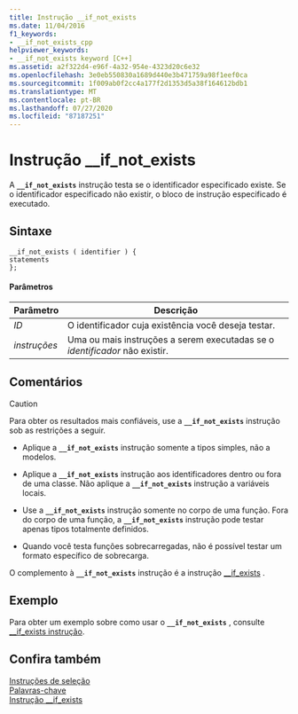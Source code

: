 ```yaml
---
title: Instrução __if_not_exists
ms.date: 11/04/2016
f1_keywords:
- __if_not_exists_cpp
helpviewer_keywords:
- __if_not_exists keyword [C++]
ms.assetid: a2f322d4-e96f-4a32-954e-4323d20c6e32
ms.openlocfilehash: 3e0eb550830a1689d440e3b471759a98f1eef0ca
ms.sourcegitcommit: 1f009ab0f2cc4a177f2d1353d5a38f164612bdb1
ms.translationtype: MT
ms.contentlocale: pt-BR
ms.lasthandoff: 07/27/2020
ms.locfileid: "87187251"
---
```

# <a name="__if_not_exists-statement"></a>Instrução __if_not_exists

A **`__if_not_exists`** instrução testa se o identificador especificado existe. Se o identificador especificado não existir, o bloco de instrução especificado é executado.

## <a name="syntax"></a>Sintaxe

```
__if_not_exists ( identifier ) {
statements
};
```

#### <a name="parameters"></a>Parâmetros

|Parâmetro|Descrição|
|---------------|-----------------|
|*ID*|O identificador cuja existência você deseja testar.|
|*instruções*|Uma ou mais instruções a serem executadas se o *identificador* não existir.|

## <a name="remarks"></a>Comentários

> [!CAUTION]
> Para obter os resultados mais confiáveis, use a **`__if_not_exists`** instrução sob as restrições a seguir.

- Aplique a **`__if_not_exists`** instrução somente a tipos simples, não a modelos.

- Aplique a **`__if_not_exists`** instrução aos identificadores dentro ou fora de uma classe. Não aplique a **`__if_not_exists`** instrução a variáveis locais.

- Use a **`__if_not_exists`** instrução somente no corpo de uma função. Fora do corpo de uma função, a **`__if_not_exists`** instrução pode testar apenas tipos totalmente definidos.

- Quando você testa funções sobrecarregadas, não é possível testar um formato específico de sobrecarga.

O complemento à **`__if_not_exists`** instrução é a instrução [__if_exists](../cpp/if-exists-statement.md) .

## <a name="example"></a>Exemplo

Para obter um exemplo sobre como usar o **`__if_not_exists`** , consulte [__if_exists instrução](../cpp/if-exists-statement.md).

## <a name="see-also"></a>Confira também

[Instruções de seleção](../cpp/selection-statements-cpp.md)<br/>
[Palavras-chave](../cpp/keywords-cpp.md)<br/>
[Instrução __if_exists](../cpp/if-exists-statement.md)
